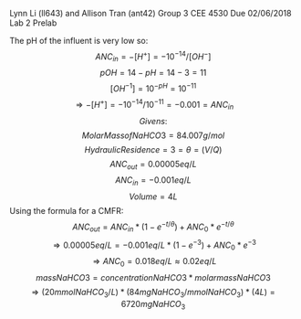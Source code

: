 
Lynn Li (ll643) and Allison Tran (ant42)
Group 3
CEE 4530
Due 02/06/2018
Lab 2 Prelab

The pH of the influent is very low so: $$ANC_{in}=-[H^+]=-10^{-14}/[OH^-]$$
$$pOH=14-pH=14-3=11$$
$$[OH^{-1}]=10^{-pH}=10^{-11}$$
$$\Rightarrow-[H^+]=-10^{-14}/10^{-11}=-0.001=ANC_{in}$$
$$Givens:$$
$$Molar Mass of NaHCO3 = 84.007g/mol$$
$$Hydraulic Residence=3=\theta=(V/Q)$$
$$ANC_{out}=0.00005eq/L$$
$$ANC_{in}=-0.001eq/L$$
$$Volume=4L$$
Using the formula for a CMFR:
$$ANC_{out}=ANC_{in}*(1-e^{-t/\theta})+ANC_{0}*e^{-t/\theta}$$
$$\Rightarrow 0.00005eq/L=-0.001eq/L*(1-e^{-3})+ANC_{0}*e^{-3}$$
$$\Rightarrow ANC_{0}=0.018eq/L\approx 0.02eq/L$$
$$massNaHCO3=concentrationNaHCO3*molarmassNaHCO3$$
$$\Rightarrow(20 mmolNaHCO_3/L)*(84mgNaHCO_3/mmolNaHCO_3)*(4L)=6720mgNaHCO_3$$
